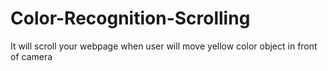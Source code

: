 # Color-Recognition-Scrolling
It will scroll your webpage when user will move yellow color object in front of camera
